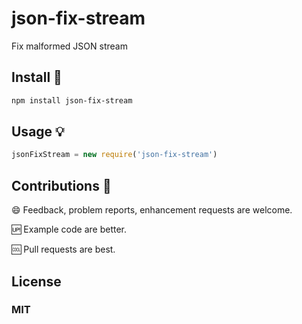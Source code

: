 # json-fix-stream

Fix malformed JSON stream 

## Install :hammer:

```sh
npm install json-fix-stream
```

## Usage :bulb:

```js
jsonFixStream = new require('json-fix-stream')
```

## Contributions :muscle:

:smile: Feedback, problem reports, enhancement requests are welcome.

:up: Example code are better.

:cool: Pull requests are best.

## License

### MIT
